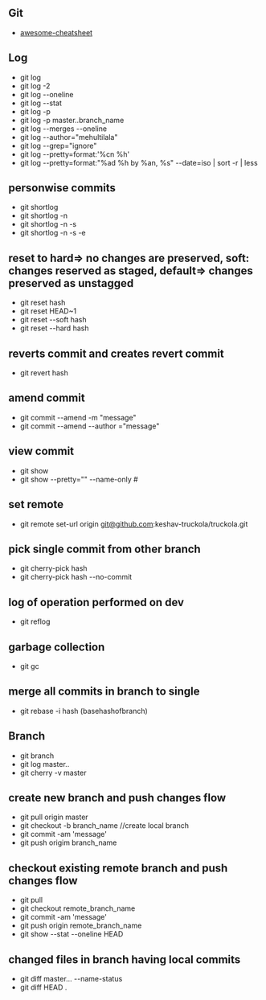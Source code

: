 ## Git
  * [awesome-cheatsheet](https://github.com/arslanbilal/git-cheat-sheet#readme)

## Log
  - git log
  - git log -2
  - git log --oneline
  - git log --stat
  - git log -p
  - git log -p master..branch_name
  - git log --merges --oneline
  - git log --author="mehultilala"
  - git log --grep="ignore"
  - git log --pretty=format:'%cn %h'
  - git log --pretty=format:"%ad %h by %an, %s" --date=iso | sort -r | less

## personwise commits
  - git shortlog
  - git shortlog -n
  - git shortlog -n -s
  - git shortlog -n -s -e

## reset to  hard=> no changes are preserved, soft: changes reserved as staged, default=> changes preserved as unstagged
  - git reset hash
  - git reset HEAD~1
  - git reset --soft hash
  - git reset --hard hash

## reverts commit and creates revert commit
  - git revert hash

## amend commit
  - git commit --amend -m "message"
  - git commit --amend --author ="message"
  
  ## view commit
  - git show
  - git show --pretty="" --name-only #

## set remote
  - git remote set-url origin git@github.com:keshav-truckola/truckola.git

## pick single commit from other branch
  - git cherry-pick hash
  - git cherry-pick hash --no-commit

## log of operation performed on dev
  - git reflog

## garbage collection
  - git gc

## merge all commits in branch to single
  - git rebase -i hash (basehashofbranch)

## Branch
  - git branch
  - git log master..
  - git cherry -v master

## create new branch and push changes flow
  - git pull origin master
  - git checkout -b branch_name //create local branch
  - git commit -am 'message'
  - git push origim branch_name

## checkout existing remote branch and push changes flow
  - git pull
  - git checkout remote_branch_name
  - git commit -am 'message'
  - git push origin remote_branch_name
  - git show --stat --oneline HEAD

## changed files in branch having local commits
  - git diff master...  --name-status
  - git diff HEAD .
